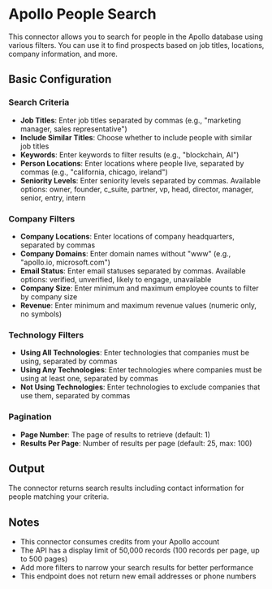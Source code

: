 # Apollo People Search

This connector allows you to search for people in the Apollo database using various filters. You can use it to find prospects based on job titles, locations, company information, and more.

## Basic Configuration

### Search Criteria
- **Job Titles**: Enter job titles separated by commas (e.g., "marketing manager, sales representative")
- **Include Similar Titles**: Choose whether to include people with similar job titles
- **Keywords**: Enter keywords to filter results (e.g., "blockchain, AI")
- **Person Locations**: Enter locations where people live, separated by commas (e.g., "california, chicago, ireland")
- **Seniority Levels**: Enter seniority levels separated by commas. Available options: owner, founder, c_suite, partner, vp, head, director, manager, senior, entry, intern

### Company Filters
- **Company Locations**: Enter locations of company headquarters, separated by commas
- **Company Domains**: Enter domain names without "www" (e.g., "apollo.io, microsoft.com")
- **Email Status**: Enter email statuses separated by commas. Available options: verified, unverified, likely to engage, unavailable
- **Company Size**: Enter minimum and maximum employee counts to filter by company size
- **Revenue**: Enter minimum and maximum revenue values (numeric only, no symbols)

### Technology Filters
- **Using All Technologies**: Enter technologies that companies must be using, separated by commas
- **Using Any Technologies**: Enter technologies where companies must be using at least one, separated by commas
- **Not Using Technologies**: Enter technologies to exclude companies that use them, separated by commas

### Pagination
- **Page Number**: The page of results to retrieve (default: 1)
- **Results Per Page**: Number of results per page (default: 25, max: 100)

## Output
The connector returns search results including contact information for people matching your criteria.

## Notes
- This connector consumes credits from your Apollo account
- The API has a display limit of 50,000 records (100 records per page, up to 500 pages)
- Add more filters to narrow your search results for better performance
- This endpoint does not return new email addresses or phone numbers